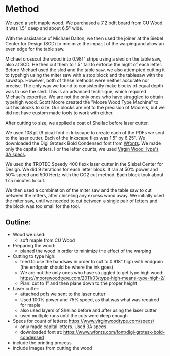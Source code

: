 # Method

We used a soft maple wood. We purchased a 7.2 bdft board from CU Wood. It was 1.5" deep and about 6.5" wide.

With the assistance of Michael Dalton, we then used the joiner at the Siebel Center for Design (SCD) to minimize the impact of the warping and allow an even edge for the table saw.

Michael crosscut the wood into 0.981" strips using a sled on the table saw, also at SCD. He then cut them to 1.5" tall to enforce the hight of each letter. Before Michael used the sled and the table saw, we also attempted cutting it to typehigh using the miter saw with a stop block and the tablesaw with the sawstop. However, both of these methods were neither accurate nor precise. The only way we found to consistently make blocks of equal depth was to use the sled. This is an advanced technique, which required Michael's expertise. We are not the only ones who have struggled to obtain typehigh wood. Scott Moore created the "Moore Wood Type Machine" to cut his blocks to size. Our blocks are not to the precision of Moore's, but we did not have custom made tools to work with either.

After cutting to size, we applied a coat of Shellac before laser cutter.

We used 108 pt (9 pica) font in Inkscape to create each of the PDFs we sent to the laser cutter. Each of the Inkscape files was 1.5" by 6.25". We downloaded the Digi Grotesk Bold Condensed font from [Wfonts](https://www.wfonts.com/font/digi-grotesk-bold-condensed). We made only the capital letters. For the letter counts, we used [Virgin Wood Type's 3A specs](https://www.virginwoodtype.com/specs/).

We used the TROTEC Speedy 400 flexx laser cutter in the Siebel Center for Design. We did 9 iterations for each letter block. It ran at 50% power and 50% speed and 500 Hertz with the CO2 cut method. Each block took about 17.5 minutes to cut.

We then used a combination of the miter saw and the table saw to cut between the letters, after chiseling any excess wood away. We initially used the miter saw, until we needed to cut between a single pair of letters and the block was too small for the tool.

## Outline:

- Wood we used:
    - soft maple from CU Wood
- Preparing the wood:
    - planed the wood in order to minimize the effect of the warping
- Cutting to type high:
    - tried to use the bandsaw in order to cut to 0.918" high with endgrain (the endgrain should be where the ink goes)
    - We are not the only ones who have struggled to get type high wood: https://moorewoodtype.com/2011/03/type-high-means-type-high-2/
    - Plan: cut to 1" and then plane down to the proper height
- Laser cutter:
    - attached pdfs we sent to the laser cutter
    - Used 100% power and 75% speed, as that was what was required for maple
    - also used layers of Shellac before and after using the laser cutter
    - used multiple runs until the cuts were deep enough
- Specs for count of letters: https://www.virginwoodtype.com/specs/
    - only made capital letters. Used 3A specs
    - downloaded font at: https://www.wfonts.com/font/digi-grotesk-bold-condensed
- include the printing process
- include images from cutting the wood

